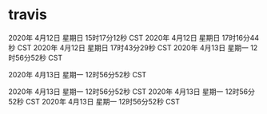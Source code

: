 # travis

2020年 4月12日 星期日 15时17分12秒 CST
2020年 4月12日 星期日 17时16分44秒 CST
2020年 4月12日 星期日 17时43分29秒 CST
2020年 4月13日 星期一 12时56分52秒 CST

2020年 4月13日 星期一 12时56分52秒 CST

2020年 4月13日 星期一 12时56分52秒 CST
2020年 4月13日 星期一 12时56分52秒 CST
2020年 4月13日 星期一 12时56分52秒 CST

